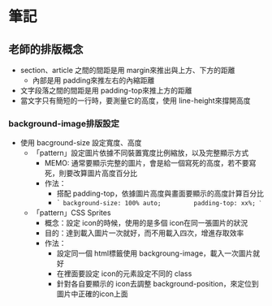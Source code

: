 # 筆記
## 老師的排版概念
* section、article 之間的間距是用 margin來推出與上方、下方的距離
  * 內部是用 padding來推左右的內縮距離
* 文字段落之間的間距是用 padding-top來推上方的距離
* 當文字只有簡短的一行時，要測量它的高度，使用 line-height來撐開高度

### background-image排版設定
* 使用 bacground-size 設定寬度、高度
  * 「pattern」設定圖片依據不同裝置寬度比例縮放，以及完整顯示方式
    * MEMO: 通常要顯示完整的圖片，會是給一個寫死的高度，若不要寫死，則要改算圖片高度百分比
    * 作法：
      * 搭配 padding-top，依據圖片高度與畫面要顯示的高度計算百分比
      * ˋ``
          background-size: 100% auto;        
          padding-top: xx%;
        ˋ``
  * 「pattern」CSS Sprites
    * 概念：設定 icon的時候，使用的是多個 icon在同一張圖片的狀況
    * 目的：達到載入圖片一次就好，而不用載入四次，增進存取效率
    * 作法：
      * 設定同一個 html標籤使用 backgroung-image，載入一次圖片就好
      * 在裡面要設定 icon的元素設定不同的 class
      * 針對各自要顯示的 icon去調整 background-position，來定位到圖片中正確的icon上面